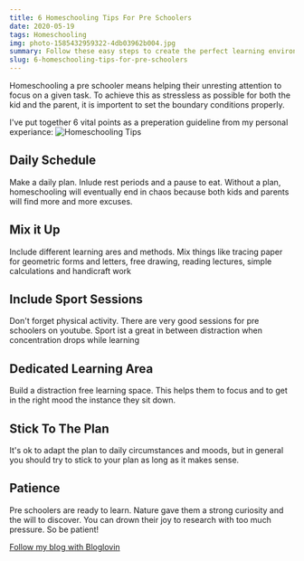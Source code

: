 ```yaml
---
title: 6 Homeschooling Tips For Pre Schoolers
date: 2020-05-19
tags: Homeschooling
img: photo-1585432959322-4db03962b004.jpg
summary: Follow these easy steps to create the perfect learning environment for your pre schooler.
slug: 6-homeschooling-tips-for-pre-schoolers
---
```


Homeschooling a pre schooler means helping their unresting attention to focus on a given task. To achieve this as stressless as possible for both the kid and the parent, it is importent to set the boundary conditions properly.

I've put together 6 vital points as a preperation guideline from my personal experiance:
![Homeschooling Tips](/img/6-HOMESCHOOLING-TIPS-FOR-PRE-SCHOOLERS-4.jpg)

## Daily Schedule
Make a daily plan. Inlude rest periods and a pause to eat. Without a plan, homeschooling will eventually end in chaos because both kids and parents will find more and more excuses.

## Mix it Up
Include different learning ares and methods. Mix things like tracing paper for geometric forms and letters, free drawing, reading lectures, simple calculations and handicraft work

## Include Sport Sessions
Don't forget physical activity. There are very good sessions for pre schoolers on youtube. Sport ist a great in between distraction when concentration drops while learning

## Dedicated Learning Area
Build a distraction free learning space. This helps them to focus and to get in the right mood the instance they sit down.

## Stick To The Plan
It's ok to adapt the plan to daily circumstances and moods, but in general you should try to stick to your plan as long as it makes sense.

## Patience
Pre schoolers are ready to learn. Nature gave them a strong curiosity and the will to discover. You can drown their joy to research with too much pressure. So be patient!

[Follow my blog with Bloglovin](https://www.bloglovin.com/blog/20480353/?claim=5sy6v4hqmwy)